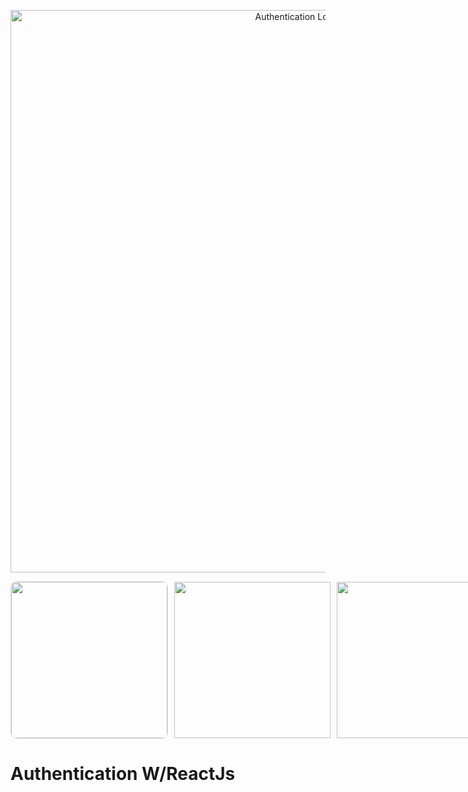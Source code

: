 <p align="center">
  <img src="https://imgur.com/TinMFQH.png" width="900" title="Authentication Logo">
</p>

<div align="center">
  <div style="display: flex; align-items: center; flex-direction: row;">
    <img src="https://imgur.com/r2AfjOs.png" width="250" style="border: 1px #ddd solid; border-radius: 10px;"/>
    <img src="https://imgur.com/jcL080d.png" width="250" style="margin-left: 10px"/>
    <img src="https://imgur.com/SfIfr5K.png" width="250" style="margin-left: 10px"/>
  </div>
</div>

# Authentication W/ReactJs

